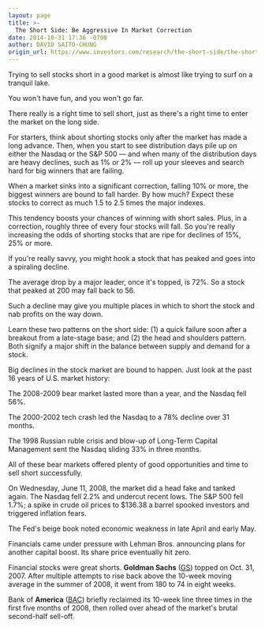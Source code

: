 ```yaml
---
layout: page
title: >-
  The Short Side: Be Aggressive In Market Correction
date: 2014-10-31 17:36 -0700
author: DAVID SAITO-CHUNG
origin_url: https://www.investors.com/research/the-short-side/the-short-side-be-aggressive-in-market-correction
---
```





Trying to sell stocks short in a good market is almost like trying to surf on a tranquil lake.


You won't have fun, and you won't go far.


There really is a right time to sell short, just as there's a right time to enter the market on the long side.


For starters, think about shorting stocks only after the market has made a long advance. Then, when you start to see distribution days pile up on either the Nasdaq or the S&P 500 — and when many of the distribution days are heavy declines, such as 1% or 2% — roll up your sleeves and search hard for big winners that are failing.


When a market sinks into a significant correction, falling 10% or more, the biggest winners are bound to fall harder. By how much? Expect these stocks to correct as much 1.5 to 2.5 times the major indexes.


This tendency boosts your chances of winning with short sales. Plus, in a correction, roughly three of every four stocks will fall. So you're really increasing the odds of shorting stocks that are ripe for declines of 15%, 25% or more.


If you're really savvy, you might hook a stock that has peaked and goes into a spiraling decline.


The average drop by a major leader, once it's topped, is 72%. So a stock that peaked at 200 may fall back to 56.


Such a decline may give you multiple places in which to short the stock and nab profits on the way down.


Learn these two patterns on the short side: (1) a quick failure soon after a breakout from a late-stage base; and (2) the head and shoulders pattern. Both signify a major shift in the balance between supply and demand for a stock.


Big declines in the stock market are bound to happen. Just look at the past 16 years of U.S. market history:


The 2008-2009 bear market lasted more than a year, and the Nasdaq fell 56%.


The 2000-2002 tech crash led the Nasdaq to a 78% decline over 31 months.


The 1998 Russian ruble crisis and blow-up of Long-Term Capital Management sent the Nasdaq sliding 33% in three months.


All of these bear markets offered plenty of good opportunities and time to sell short successfully.


On Wednesday, June 11, 2008, the market did a head fake and tanked again. The Nasdaq fell 2.2% and undercut recent lows. The S&P 500 fell 1.7%; a spike in crude oil prices to $136.38 a barrel spooked investors and triggered inflation fears.


The Fed's beige book noted economic weakness in late April and early May.


Financials came under pressure with Lehman Bros. announcing plans for another capital boost. Its share price eventually hit zero.


Financial stocks were great shorts. **Goldman Sachs** ([GS](https://research.investors.com/quote.aspx?symbol=GS)) topped on Oct. 31, 2007. After multiple attempts to rise back above the 10-week moving average in the summer of 2008, it went from 180 to 74 in eight weeks.


Bank of **America** ([BAC](https://research.investors.com/quote.aspx?symbol=BAC)) briefly reclaimed its 10-week line three times in the first five months of 2008, then rolled over ahead of the market's brutal second-half sell-off.




